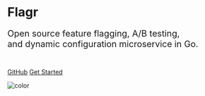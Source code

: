 <h1 style="color: var(--theme-color)">Flagr</h1>

<p style="color: var(--theme-color); font-size: 1.4em">
Open source feature flagging, A/B testing, <br>
and dynamic configuration microservice in Go.
<br>
<br>
</p>

[GitHub](https://github.com/openflagr/flagr)
[Get Started](home)

![color](#74e5e0)
